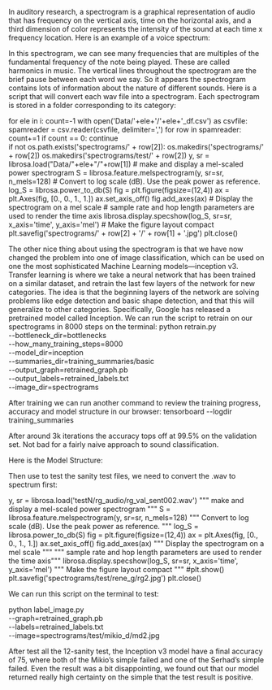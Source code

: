 In auditory research, a spectrogram is a graphical representation of audio that has frequency on the vertical axis, time on the horizontal axis, and a third dimension of color represents the intensity of the sound at each time x frequency location.
Here is an example of a voice spectrum:



In this spectrogram, we can see many frequencies that are multiples of the fundamental frequency of the note being played. These are called harmonics in music. The vertical lines throughout the spectrogram are the brief pause between each word we say. So it appears the spectrogram contains lots of information about the nature of different sounds. Here is a script that will convert each wav file into a spectrogram. Each spectrogram is stored in a folder corresponding to its category:

for ele in i:
    count=-1
    with open('Data/'+ele+'/'+ele+'_df.csv') as csvfile:
        spamreader = csv.reader(csvfile, delimiter=',')
        for row in spamreader:
            count+=1
            if count == 0:
                continue    
            if not os.path.exists('spectrograms/' + row[2]):
                os.makedirs('spectrograms/' + row[2])
                os.makedirs('spectrograms/test/' + row[2])
            y, sr = librosa.load("Data/"+ele+"/"+row[1])
            # make and display a mel-scaled power spectrogram
            S = librosa.feature.melspectrogram(y, sr=sr, n_mels=128)
            # Convert to log scale (dB). Use the peak power as reference.
            log_S = librosa.power_to_db(S)
            fig = plt.figure(figsize=(12,4))
            ax = plt.Axes(fig, [0., 0., 1., 1.])
            ax.set_axis_off()
            fig.add_axes(ax)
            # Display the spectrogram on a mel scale
            # sample rate and hop length parameters are used to render the time axis
            librosa.display.specshow(log_S, sr=sr, x_axis='time', y_axis='mel')
            # Make the figure layout compact
            plt.savefig('spectrograms/' + row[2] + '/' + row[1] + '.jpg')
            plt.close()

The other nice thing about using the spectrogram is that we have now changed the problem into one of image classification, which can be used on one the most sophisticated Machine Learning models—inception v3. Transfer learning is where we take a neural network that has been trained on a similar dataset, and retrain the last few layers of the network for new categories. The idea is that the beginning layers of the network are solving problems like edge detection and basic shape detection, and that this will generalize to other categories. Specifically, Google has released a pretrained model called Inception. We can run the script to retrain on our spectrograms in 8000 steps on the terminal:
python retrain.py \
  --bottleneck_dir=bottlenecks \
  --how_many_training_steps=8000 \
  --model_dir=inception \
  --summaries_dir=training_summaries/basic \
  --output_graph=retrained_graph.pb \
  --output_labels=retrained_labels.txt \
  --image_dir=spectrograms

After training we can run another command to review the training progress, accuracy and model structure in our browser:
tensorboard --logdir training_summaries



After around 3k iterations the accuracy tops off at 99.5% on the validation set. Not bad for a fairly naive approach to sound classification.

Here is the Model Structure:


Then use to test the sanity test files, we need to convert the .wav to spectrum first:

y, sr = librosa.load('testN/rg_audio/rg_val_sent002.wav')
""" make and display a mel-scaled power spectrogram """
S = librosa.feature.melspectrogram(y, sr=sr, n_mels=128)
""" Convert to log scale (dB). Use the peak power as reference. """
log_S = librosa.power_to_db(S)
fig = plt.figure(figsize=(12,4))
ax = plt.Axes(fig, [0., 0., 1., 1.])
ax.set_axis_off()
fig.add_axes(ax)
""" Display the spectrogram on a mel scale """
""" sample rate and hop length parameters are used to render the time axis"""
librosa.display.specshow(log_S, sr=sr, x_axis='time', y_axis='mel')
""" Make the figure layout compact """
#plt.show()
plt.savefig('spectrograms/test/rene_g/rg2.jpg')
plt.close()

We can run this script on the terminal to test: 

python label_image.py \
    --graph=retrained_graph.pb\
    --labels=retrained_labels.txt\
--image=spectrograms/test/mikio_d/md2.jpg


After test all the 12-sanity test, the Inception v3 model have a final accuracy of 75, where both of the Mikio’s simple failed and one of the Serhad’s simple failed. Even the result was a bit disappointing, we found out that our model returned really high certainty on the simple that the test result is positive. 
